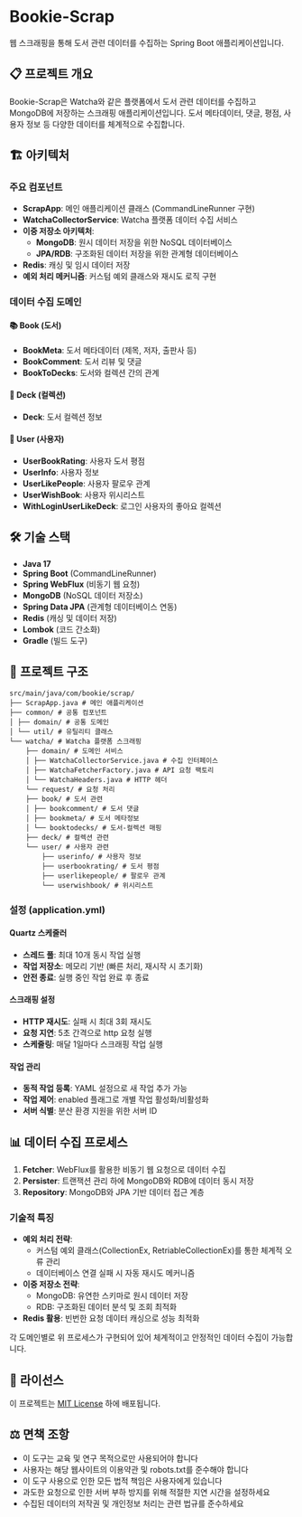 # Bookie-Scrap

웹 스크래핑을 통해 도서 관련 데이터를 수집하는 Spring Boot 애플리케이션입니다.

## 📋 프로젝트 개요

Bookie-Scrap은 Watcha와 같은 플랫폼에서 도서 관련 데이터를 수집하고 MongoDB에 저장하는 스크래핑 애플리케이션입니다. 도서 메타데이터, 댓글, 평점, 사용자 정보 등 다양한 데이터를 체계적으로 수집합니다.

## 🏗️ 아키텍처

### 주요 컴포넌트

- **ScrapApp**: 메인 애플리케이션 클래스 (CommandLineRunner 구현)
- **WatchaCollectorService**: Watcha 플랫폼 데이터 수집 서비스
- **이중 저장소 아키텍처**:
  - **MongoDB**: 원시 데이터 저장을 위한 NoSQL 데이터베이스
  - **JPA/RDB**: 구조화된 데이터 저장을 위한 관계형 데이터베이스
- **Redis**: 캐싱 및 임시 데이터 저장
- **예외 처리 메커니즘**: 커스텀 예외 클래스와 재시도 로직 구현

### 데이터 수집 도메인

#### 📚 Book (도서)
- **BookMeta**: 도서 메타데이터 (제목, 저자, 출판사 등)
- **BookComment**: 도서 리뷰 및 댓글
- **BookToDecks**: 도서와 컬렉션 간의 관계

#### 📑 Deck (컬렉션)
- **Deck**: 도서 컬렉션 정보

#### 👤 User (사용자)
- **UserBookRating**: 사용자 도서 평점
- **UserInfo**: 사용자 정보
- **UserLikePeople**: 사용자 팔로우 관계
- **UserWishBook**: 사용자 위시리스트
- **WithLoginUserLikeDeck**: 로그인 사용자의 좋아요 컬렉션

## 🛠️ 기술 스택

- **Java 17**
- **Spring Boot** (CommandLineRunner)
- **Spring WebFlux** (비동기 웹 요청)
- **MongoDB** (NoSQL 데이터 저장소)
- **Spring Data JPA** (관계형 데이터베이스 연동)
- **Redis** (캐싱 및 데이터 저장)
- **Lombok** (코드 간소화)
- **Gradle** (빌드 도구)

## 📁 프로젝트 구조
```
src/main/java/com/bookie/scrap/
├── ScrapApp.java # 메인 애플리케이션
├── common/ # 공통 컴포넌트
│ ├── domain/ # 공통 도메인
│ └── util/ # 유틸리티 클래스
└── watcha/ # Watcha 플랫폼 스크래핑
    ├── domain/ # 도메인 서비스
    │ ├── WatchaCollectorService.java # 수집 인터페이스
    │ ├── WatchaFetcherFactory.java # API 요청 팩토리
    │ └── WatchaHeaders.java # HTTP 헤더
    └── request/ # 요청 처리
    ├── book/ # 도서 관련
    │ ├── bookcomment/ # 도서 댓글
    │ ├── bookmeta/ # 도서 메타정보
    │ └── booktodecks/ # 도서-컬렉션 매핑
    ├── deck/ # 컬렉션 관련
    └── user/ # 사용자 관련
        ├── userinfo/ # 사용자 정보
        ├── userbookrating/ # 도서 평점
        ├── userlikepeople/ # 팔로우 관계
        └── userwishbook/ # 위시리스트
```
### 설정 (application.yml)

#### Quartz 스케줄러
- **스레드 풀**: 최대 10개 동시 작업 실행
- **작업 저장소**: 메모리 기반 (빠른 처리, 재시작 시 초기화)
- **안전 종료**: 실행 중인 작업 완료 후 종료

#### 스크래핑 설정
- **HTTP 재시도**: 실패 시 최대 3회 재시도
- **요청 지연**: 5초 간격으로 http 요청 실행
- **스케줄링**: 매달 1일마다 스크래핑 작업 실행

#### 작업 관리
- **동적 작업 등록**: YAML 설정으로 새 작업 추가 가능
- **작업 제어**: enabled 플래그로 개별 작업 활성화/비활성화
- **서버 식별**: 분산 환경 지원을 위한 서버 ID

## 📊 데이터 수집 프로세스

1. **Fetcher**: WebFlux를 활용한 비동기 웹 요청으로 데이터 수집
2. **Persister**: 트랜잭션 관리 하에 MongoDB와 RDB에 데이터 동시 저장
3. **Repository**: MongoDB와 JPA 기반 데이터 접근 계층

### 기술적 특징
- **예외 처리 전략**: 
  - 커스텀 예외 클래스(CollectionEx, RetriableCollectionEx)를 통한 체계적 오류 관리
  - 데이터베이스 연결 실패 시 자동 재시도 메커니즘
- **이중 저장소 전략**: 
  - MongoDB: 유연한 스키마로 원시 데이터 저장
  - RDB: 구조화된 데이터 분석 및 조회 최적화
- **Redis 활용**: 빈번한 요청 데이터 캐싱으로 성능 최적화

각 도메인별로 위 프로세스가 구현되어 있어 체계적이고 안정적인 데이터 수집이 가능합니다.

## 📝 라이선스

이 프로젝트는 [MIT License](LICENSE) 하에 배포됩니다.

## ⚖️ 면책 조항

- 이 도구는 교육 및 연구 목적으로만 사용되어야 합니다
- 사용자는 해당 웹사이트의 이용약관 및 robots.txt를 준수해야 합니다
- 이 도구 사용으로 인한 모든 법적 책임은 사용자에게 있습니다
- 과도한 요청으로 인한 서버 부하 방지를 위해 적절한 지연 시간을 설정하세요
- 수집된 데이터의 저작권 및 개인정보 처리는 관련 법규를 준수하세요
